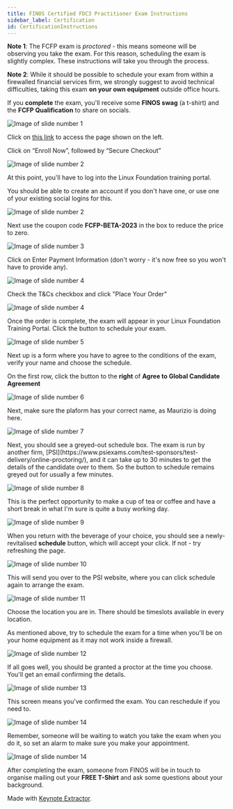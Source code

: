 ```yaml
--- 
title: FINOS Certified FDC3 Practitioner Exam Instructions
sidebar_label: Certification
id: CertificationInstructions
---
```



<link href="/certification/web.css" rel="stylesheet"></link>

**Note 1**:  The FCFP exam is _proctored_ - this means someone will be observing you take the exam.  For this reason, scheduling the exam is slightly complex.  These instructions will take you through the process.

**Note 2**: While it should be possible to schedule your exam from within a firewalled financial services firm, we strongly suggest to avoid technical difficulties, taking this exam **on your own equipment** outside office hours.

If you **complete** the exam, you'll receive some **FINOS swag** (a t-shirt) and the **FCFP Qualification** to share on socials.

<div className="slides">
  <div className="slide slide--bordered">
    <div className="slide-image">
      <img src="/certification/1-enroll-now.png" alt="Image of slide number 1" />
    </div>
    <div className="slide-notes">
      <p>Click on <a href="https://trainingportal.linuxfoundation.org/courses/finos-certified-fdc3-practitioner-beta-exam-fcfp-beta?query=FCFP-BETA">this link</a> to access the page shown on the left.</p>
      <p>Click on “Enroll Now”, followed by “Secure Checkout”</p>
    </div>
  </div>
  <div className="slide slide--bordered">
    <div className="slide-image">
      <img src="/certification/1.2-login.png" alt="Image of slide number 2" />
    </div>
    <div className="slide-notes">
      <p>At this point, you'll have to log into the Linux Foundation training portal.  </p><p>You should be able to create an account if you don't have one, or use one of your existing social logins for this.</p>
    </div>
  </div>
  <div className="slide slide--bordered">
    <div className="slide-image">
      <img src="/certification/2-coupon.png" alt="Image of slide number 2" />
    </div>
    <div className="slide-notes">
      <p>Next use the coupon code <strong>FCFP-BETA-2023</strong> in the box to reduce the price to zero.</p>
    </div>
  </div>
  <div className="slide slide--bordered">
    <div className="slide-image">
      <img src="/certification/3-payment-information.png" alt="Image of slide number 3" />
    </div>
    <div className="slide-notes">
      <p>Click on Enter Payment Information (don't worry - it's now free so you won't have to provide any).</p>
    </div>
  </div>
  <div className="slide slide--bordered">
    <div className="slide-image">
      <img src="/certification/4-place-order.png" alt="Image of slide number 4" />
    </div>
    <div className="slide-notes">
      <p>Check the T&Cs checkbox and click "Place Your Order"</p>
    </div>
  </div>
  <div className="slide slide--bordered">
    <div className="slide-image">
      <img src="/certification/4.5-portal.png" alt="Image of slide number 4" />
    </div>
    <div className="slide-notes">
      <p>Once the order is complete, the exam will appear in your Linux Foundation Training Portal.  Click the button to schedule your exam.</p>
    </div>
  </div>
  <div className="slide slide--bordered">
    <div className="slide-image">
      <img src="/certification/5-agree.png" alt="Image of slide number 5" />
    </div>
    <div className="slide-notes">
      <p>Next up is a form where you have to agree to the conditions of the exam, verify your name and choose the schedule.</p>
      <p>On the first row, click the button to the <strong>right</strong> of <strong>Agree to Global Candidate Agreement</strong></p>
    </div>
  </div>
  <div className="slide slide--bordered">
    <div className="slide-image">
      <img src="/certification/6-name.png" alt="Image of slide number 6" />
    </div>
    <div className="slide-notes">
      <p>Next, make sure the plaform has your correct name, as Maurizio is doing here.</p>
    </div>
  </div>
  <div className="slide slide--bordered">
    <div className="slide-image">
      <img src="/certification/7-schedule.png" alt="Image of slide number 7" />
    </div>
    <div className="slide-notes">
      <p>Next, you should see a greyed-out schedule box.  The exam is run by another firm, [PSI](https://www.psiexams.com/test-sponsors/test-delivery/online-proctoring/), and it can take up to 30 minutes to get the details of the candidate over to them.  So the button to schedule remains greyed out for usually a few minutes. </p>
    </div>
  </div>
  <div className="slide slide--bordered">
    <div className="slide-image">
      <img src="/certification/8-tea.jpeg" alt="Image of slide number 8" />
    </div>
    <div className="slide-notes">
      <p>This is the perfect opportunity to make a cup of tea or coffee and have a short break in what I'm sure is quite a busy working day.</p>
    </div>
  </div>
  <div className="slide slide--bordered">
    <div className="slide-image">
      <img src="/certification/9-schedule.png" alt="Image of slide number 9" />
    </div>
    <div className="slide-notes">
      <p>When you return with the beverage of your choice, you should see a newly-revitalised <strong>schedule</strong> button, which will accept your click.  If not - try refreshing the page.</p>
    </div>
  </div>
  <div className="slide slide--bordered">
    <div className="slide-image">
      <img src="/certification/10-schedule.png" alt="Image of slide number 10" />
    </div>
    <div className="slide-notes">
      <p>This will send you over to the PSI website, where you can click schedule again to arrange the exam.</p>
    </div>
  </div>
  <div className="slide slide--bordered">
    <div className="slide-image">
      <img src="/certification/11-region.png" alt="Image of slide number 11" />
    </div>
    <div className="slide-notes">
      <p>Choose the location you are in.  There should be timeslots available in every location.</p>
      <p>As mentioned above, try to schedule the exam for a time when you'll be on your home equipment as it may not work inside a firewall.</p>      
    </div>
  </div>
  <div className="slide slide--bordered">
    <div className="slide-image">
      <img src="/certification/12-pick-time.png" alt="Image of slide number 12" />
    </div>
    <div className="slide-notes">
      <p>If all goes well, you should be granted a proctor at the time you choose.  You'll get an email confirming the details.</p>
    </div>
  </div>
  <div className="slide slide--bordered">
    <div className="slide-image">
      <img src="/certification/13-booked.png" alt="Image of slide number 13" />
    </div>
    <div className="slide-notes">
      <p>This screen means you've confirmed the exam.  You can reschedule if you need to. </p>
    </div>
  </div>
  <div className="slide slide--bordered">
    <div className="slide-image">
      <img src="/certification/14-alarm.jpeg" alt="Image of slide number 14" />
    </div>
    <div className="slide-notes">
      <p>Remember, someone will be waiting to watch you take the exam when you do it, so set an alarm to make sure you make your appointment.</p>
    </div>
  </div>
  <div className="slide slide--bordered">
    <div className="slide-image">
      <img src="/certification/15-t-shirts.jpg" alt="Image of slide number 14" />
    </div>
    <div className="slide-notes">
      <p>After completing the exam, someone from FINOS will be in touch to organise mailing out your <strong>FREE T-Shirt</strong> and ask some questions about your background.</p>
    </div>
  </div>
</div>
<p className="credits">
  Made with <a href="https://keynote-extractor.com">Keynote
    Extractor</a>.
</p>